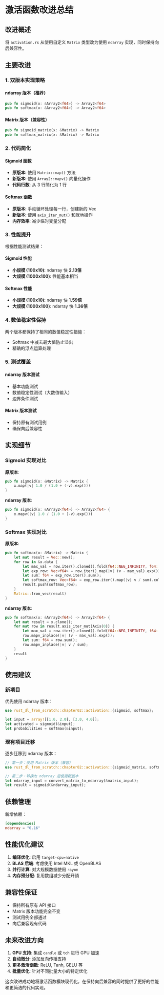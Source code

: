 # 激活函数改进总结

## 改进概述

将 `activation.rs` 从使用自定义 `Matrix` 类型改为使用 `ndarray` 实现，同时保持向后兼容性。

## 主要改进

### 1. 双版本实现策略

#### ndarray 版本（推荐）
```rust
pub fn sigmoid(x: &Array2<f64>) -> Array2<f64>
pub fn softmax(x: &Array2<f64>) -> Array2<f64>
```

#### Matrix 版本（兼容性）
```rust
pub fn sigmoid_matrix(x: &Matrix) -> Matrix
pub fn softmax_matrix(x: &Matrix) -> Matrix
```

### 2. 代码简化

#### Sigmoid 函数
- **原版本**: 使用 `Matrix::map()` 方法
- **新版本**: 使用 `Array2::mapv()` 向量化操作
- **代码行数**: 从 3 行简化为 1 行

#### Softmax 函数
- **原版本**: 手动循环处理每一行，创建新的 Vec
- **新版本**: 使用 `axis_iter_mut()` 和就地操作
- **内存效率**: 减少临时变量分配

### 3. 性能提升

根据性能测试结果：

#### Sigmoid 性能
- **小规模 (100x10)**: ndarray 快 **2.13倍**
- **大规模 (1000x100)**: 性能基本相当

#### Softmax 性能
- **小规模 (100x10)**: ndarray 快 **1.59倍**
- **大规模 (1000x100)**: ndarray 快 **1.36倍**

### 4. 数值稳定性保持

两个版本都保持了相同的数值稳定性措施：
- Softmax 中减去最大值防止溢出
- 精确的浮点运算处理

### 5. 测试覆盖

#### ndarray 版本测试
- 基本功能测试
- 数值稳定性测试（大数值输入）
- 边界条件测试

#### Matrix 版本测试
- 保持原有测试用例
- 确保向后兼容性

## 实现细节

### Sigmoid 实现对比

**原版本**:
```rust
pub fn sigmoid(x: &Matrix) -> Matrix {
    x.map(|v| 1.0 / (1.0 + (-v).exp()))
}
```

**ndarray 版本**:
```rust
pub fn sigmoid(x: &Array2<f64>) -> Array2<f64> {
    x.mapv(|v| 1.0 / (1.0 + (-v).exp()))
}
```

### Softmax 实现对比

**原版本**:
```rust
pub fn softmax(x: &Matrix) -> Matrix {
    let mut result = Vec::new();
    for row in &x.data {
        let max_val = row.iter().cloned().fold(f64::NEG_INFINITY, f64::max);
        let exp_row: Vec<f64> = row.iter().map(|v| (v - max_val).exp()).collect();
        let sum: f64 = exp_row.iter().sum();
        let softmax_row: Vec<f64> = exp_row.iter().map(|v| v / sum).collect();
        result.push(softmax_row);
    }
    Matrix::from_vec(result)
}
```

**ndarray 版本**:
```rust
pub fn softmax(x: &Array2<f64>) -> Array2<f64> {
    let mut result = x.clone();
    for mut row in result.axis_iter_mut(Axis(0)) {
        let max_val = row.iter().cloned().fold(f64::NEG_INFINITY, f64::max);
        row.mapv_inplace(|v| (v - max_val).exp());
        let sum: f64 = row.sum();
        row.mapv_inplace(|v| v / sum);
    }
    result
}
```

## 使用建议

### 新项目
优先使用 ndarray 版本：
```rust
use rust_dl_from_scratch::chapter02::activation::{sigmoid, softmax};

let input = array![[1.0, 2.0], [3.0, 4.0]];
let activated = sigmoid(&input);
let probabilities = softmax(&input);
```

### 现有项目迁移
逐步迁移到 ndarray 版本：
```rust
// 第一步：使用 Matrix 版本（兼容）
use rust_dl_from_scratch::chapter02::activation::{sigmoid_matrix, softmax_matrix};

// 第二步：转换为 ndarray 后使用新版本
let ndarray_input = convert_matrix_to_ndarray(&matrix_input);
let result = sigmoid(&ndarray_input);
```

## 依赖管理

新增依赖：
```toml
[dependencies]
ndarray = "0.16"
```

## 性能优化建议

1. **编译优化**: 启用 `target-cpu=native`
2. **BLAS 后端**: 考虑使用 Intel MKL 或 OpenBLAS
3. **并行计算**: 对大规模数据使用 `rayon`
4. **内存预分配**: 复用数组减少分配开销

## 兼容性保证

- 保持所有原有 API 接口
- Matrix 版本功能完全不变
- 测试用例全部通过
- 向后兼容现有代码

## 未来改进方向

1. **GPU 支持**: 集成 `candle` 或 `tch` 进行 GPU 加速
2. **自动微分**: 添加反向传播支持
3. **更多激活函数**: ReLU, Tanh, GELU 等
4. **批量优化**: 针对不同批量大小的特定优化

这次改进成功地将激活函数模块现代化，在保持向后兼容的同时提供了更好的性能和更简洁的代码实现。